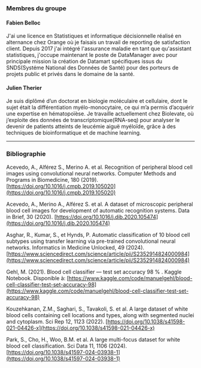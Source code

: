 ### Membres du groupe

#### Fabien Belloc

J'ai une licence en Statistiques et informatique décisionnelle réalisé en alternance chez Orange où je faisais un travail de reporting de satisfaction client. Depuis 2017 j'ai intégré l'assurance maladie en tant que qu'assistant statistiques, j'occupe maintenant le poste de DataManager avec pour principale mission la création de Datamart spécifiques issus du SNDS(Systéme National des Données de Santé) pour des porteurs de projets public et privés dans le domaine de la santé.

#### Julien Therier

Je suis diplômé d’un doctorat en biologie moléculaire et cellulaire, dont le sujet était la différentiation myélo-monocytaire, ce qui m’a permis d’acquérir une expertise en hématopoïèse. Je travaille actuellement chez Biolevate, où j’exploite des données de transcriptomique(RNA-seq) pour analyser le devenir de patients atteints de leucémie aiguë myéloïde, grâce à des techniques de bioinformatique et de machine learning.

---

### Bibliographie

Acevedo, A., Alférez S., Merino A. et al. Recognition of peripheral blood cell images using convolutional neural networks. Computer Methods and Programs in Biomedicine, 180 (2019). [https://doi.org/10.1016/j.cmpb.2019.105020](https://doi.org/10.1016/j.cmpb.2019.105020)

Acevedo, A., Merino A., Alférez S. et al. A dataset of microscopic peripheral blood cell images for development of automatic recognition systems. Data in Brief, 30 (2020). [https://doi.org/10.1016/j.dib.2020.105474](https://doi.org/10.1016/j.dib.2020.105474)

Asghar, R., Kumar, S., et Hynds, P. Automatic classification of 10 blood cell subtypes using transfer learning via pre-trained convolutional neural networks. Informatics in Medicine Unlocked, 49 (2024). [https://www.sciencedirect.com/science/article/pii/S2352914824000984](https://www.sciencedirect.com/science/article/pii/S2352914824000984)

Gehl, M. (2021).
Blood cell classifier — test set accuracy 98 % . Kaggle Notebook.
Disponible à: [https://www.kaggle.com/code/manuelgehl/blood-cell-classifier-test-set-accuracy-98](https://www.kaggle.com/code/manuelgehl/blood-cell-classifier-test-set-accuracy-98)

Kouzehkanan, Z.M., Saghari, S., Tavakoli, S. et al. A large dataset of white blood cells containing cell locations and types, along with segmented nuclei and cytoplasm. Sci Rep 12, 1123 (2022). [https://doi.org/10.1038/s41598-021-04426-x](https://doi.org/10.1038/s41598-021-04426-x)

Park, S., Cho, H., Woo, B.M. et al. A large multi-focus dataset for white blood cell classification. Sci Data 11, 1106 (2024). [https://doi.org/10.1038/s41597-024-03938-1](https://doi.org/10.1038/s41597-024-03938-1)
